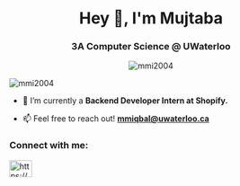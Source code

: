 <h1 align="center">Hey 👋, I'm Mujtaba</h1>
<h3 align="center">3A Computer Science @ UWaterloo</h3>

<p align="center"> <img src="https://media2.giphy.com/media/v1.Y2lkPTc5MGI3NjExY2Q0bWJlZnEybHR2eGdzd2QyMDhjdDAzZXgycjg4Z28yb2w2YXdvdiZlcD12MV9pbnRlcm5hbF9naWZfYnlfaWQmY3Q9Zw/QXwtfadqo7wbfmT46H/giphy.gif" alt="mmi2004" /> </p>

<p align="left"> <img src="https://komarev.com/ghpvc/?username=mmi2004&label=Profile%20views&color=0e75b6&style=flat" alt="mmi2004" /> </p>

- 🌱 I’m currently a **Backend Developer Intern at Shopify.**

- 📫 Feel free to reach out! **mmiqbal@uwaterloo.ca**

<h3 align="left">Connect with me:</h3>
<p align="left">
<a href="https://linkedin.com/in/https://www.linkedin.com/in/muhammad-mujtaba-iqbal-937566236/" target="blank"><img align="center" src="https://raw.githubusercontent.com/rahuldkjain/github-profile-readme-generator/master/src/images/icons/Social/linked-in-alt.svg" alt="https://www.linkedin.com/in/muhammad-mujtaba-iqbal-937566236/" height="30" width="40" /></a>
</p>
